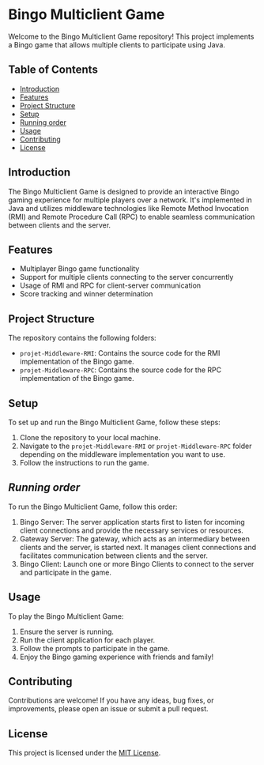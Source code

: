 # Bingo Multiclient Game

Welcome to the Bingo Multiclient Game repository! This project implements a Bingo game that allows multiple clients to participate using Java.

## Table of Contents

- [Introduction](#introduction)
- [Features](#features)
- [Project Structure](#project-structure)
- [Setup](#setup)
- [Running order](#Running-order)
- [Usage](#usage)
- [Contributing](#contributing)
- [License](#license)

## Introduction

The Bingo Multiclient Game is designed to provide an interactive Bingo gaming experience for multiple players over a network. It's implemented in Java and utilizes middleware technologies like Remote Method Invocation (RMI) and Remote Procedure Call (RPC) to enable seamless communication between clients and the server.

## Features

- Multiplayer Bingo game functionality
- Support for multiple clients connecting to the server concurrently
- Usage of RMI and RPC for client-server communication
- Score tracking and winner determination

## Project Structure

The repository contains the following folders:

- `projet-Middleware-RMI`: Contains the source code for the RMI implementation of the Bingo game.
- `projet-Middleware-RPC`: Contains the source code for the RPC implementation of the Bingo game.

## Setup

To set up and run the Bingo Multiclient Game, follow these steps:

1. Clone the repository to your local machine.
2. Navigate to the `projet-Middleware-RMI` or `projet-Middleware-RPC` folder depending on the middleware implementation you want to use.
3. Follow the instructions to run the game.

## *Running order*
To run the Bingo Multiclient Game, follow this order:

1. Bingo Server: The server application starts first to listen for incoming client connections and provide the necessary services or resources.
2. Gateway Server: The gateway, which acts as an intermediary between clients and the server, is started next. It manages client connections and facilitates communication between clients and the server.
3. Bingo Client: Launch one or more Bingo Clients to connect to the server and participate in the game.

## Usage

To play the Bingo Multiclient Game:

1. Ensure the server is running.
2. Run the client application for each player.
3. Follow the prompts to participate in the game.
4. Enjoy the Bingo gaming experience with friends and family!

## Contributing

Contributions are welcome! If you have any ideas, bug fixes, or improvements, please open an issue or submit a pull request.

## License

This project is licensed under the [MIT License](LICENSE).
